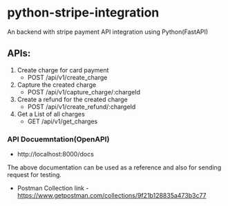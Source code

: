 # python-stripe-integration

An backend with stripe payment API integration using Python(FastAPI)


## APIs: 

1. Create charge for card payment
    - POST /api/v1/create_charge
2. Capture the created charge
    - POST /api/v1/capture_charge/:chargeId
3. Create a refund for the created charge
    - POST /api/v1/create_refund/:chargeId
4. Get a List of all charges
    - GET /api/v1/get_charges  
  
  
### API Docuemntation(OpenAPI) 

- http://localhost:8000/docs

The above documentation can be used as a reference and also for sending request for testing.

- Postman Collection link - https://www.getpostman.com/collections/9f21b128835a473b3c77